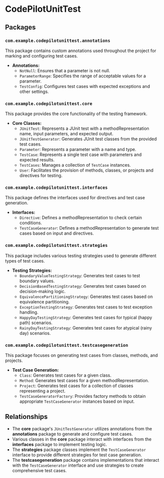 # CodePilotUnitTest


## Packages

### `com.example.codepilotunittest.annotations`
This package contains custom annotations used throughout the project for marking and configuring test cases.

- **Annotations:**
    - `NotNull`: Ensures that a parameter is not null.
    - `ParameterRange`: Specifies the range of acceptable values for a parameter.
    - `TestConfig`: Configures test cases with expected exceptions and other settings.

### `com.example.codepilotunittest.core`
This package provides the core functionality of the testing framework.

- **Core Classes:**
    - `JUnitTest`: Represents a JUnit test with a methodRepresentation name, input parameters, and expected output.
    - `JUnitTestGenerator`: Generates JUnit test classes from the provided test cases.
    - `Parameter`: Represents a parameter with a name and type.
    - `TestCase`: Represents a single test case with parameters and expected results.
    - `TestCases`: Manages a collection of `TestCase` instances.
    - `User`: Facilitates the provision of methods, classes, or projects and directives for testing.

### `com.example.codepilotunittest.interfaces`
This package defines the interfaces used for directives and test case generation.

- **Interfaces:**
    - `Directive`: Defines a methodRepresentation to check certain conditions.
    - `TestCaseGenerator`: Defines a methodRepresentation to generate test cases based on input and directives.

### `com.example.codepilotunittest.strategies`
This package includes various testing strategies used to generate different types of test cases.

- **Testing Strategies:**
    - `BoundaryValueTestingStrategy`: Generates test cases to test boundary values.
    - `DecisionBasedTestingStrategy`: Generates test cases based on decision-making logic.
    - `EquivalencePartitioningStrategy`: Generates test cases based on equivalence partitioning.
    - `ExceptionTestingStrategy`: Generates test cases to test exception handling.
    - `HappyDayTestingStrategy`: Generates test cases for typical (happy path) scenarios.
    - `RainyDayTestingStrategy`: Generates test cases for atypical (rainy day) scenarios.

### `com.example.codepilotunittest.testcasegeneration`
This package focuses on generating test cases from classes, methods, and projects.

- **Test Case Generation:**
    - `Class`: Generates test cases for a given class.
    - `Method`: Generates test cases for a given methodRepresentation.
    - `Project`: Generates test cases for a collection of classes representing a project.
    - `TestCaseGeneratorFactory`: Provides factory methods to obtain appropriate `TestCaseGenerator` instances based on input.

## Relationships

- The **core** package's `JUnitTestGenerator` utilizes annotations from the **annotations** package to generate and configure test cases.
- Various classes in the **core** package interact with interfaces from the **interfaces** package to implement testing logic.
- The **strategies** package classes implement the `TestCaseGenerator` interface to provide different strategies for test case generation.
- The **testcasegeneration** package contains implementations that interact with the `TestCaseGenerator` interface and use strategies to create comprehensive test cases.


